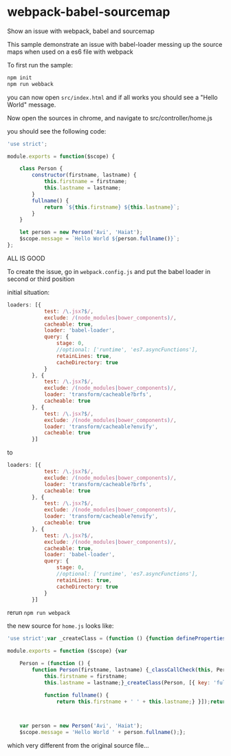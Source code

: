 # webpack-babel-sourcemap
Show an issue with webpack, babel and sourcemap

This sample demonstrate an issue with babel-loader messing up the source maps when used on a es6 file with webpack

To first run the sample:
```bash
npm init
npm run webback
```

you can now open `src/index.html` and if all works you should see a "Hello World" message.

Now open the sources in chrome, and navigate to src/controller/home.js

you should see the following code:

```js
'use strict';

module.exports = function($scope) {

    class Person {
        constructor(firstname, lastname) {
            this.firstname = firstname;
            this.lastname = lastname;
        }
        fullname() {
            return `${this.firstname} ${this.lastname}`;
        }
    }

    let person = new Person('Avi', 'Haiat');
    $scope.message = `Hello World ${person.fullname()}`;
};

```

ALL IS GOOD

To create the issue, go in `webpack.config.js` and put the babel loader in second or third position

initial situation:
```js
loaders: [{
            test: /\.jsx?$/,
            exclude: /(node_modules|bower_components)/,
            cacheable: true,
            loader: 'babel-loader',
            query: {
                stage: 0,
                //optional: ['runtime', 'es7.asyncFunctions'],
                retainLines: true,
                cacheDirectory: true
            }
        }, {
            test: /\.jsx?$/,
            exclude: /(node_modules|bower_components)/,
            loader: 'transform/cacheable?brfs',
            cacheable: true
        }, {
            test: /\.jsx?$/,
            exclude: /(node_modules|bower_components)/,
            loader: 'transform/cacheable?envify',
            cacheable: true
        }]
```

to 

```js
loaders: [{
            test: /\.jsx?$/,
            exclude: /(node_modules|bower_components)/,
            loader: 'transform/cacheable?brfs',
            cacheable: true
        }, {
            test: /\.jsx?$/,
            exclude: /(node_modules|bower_components)/,
            loader: 'transform/cacheable?envify',
            cacheable: true
        }, {
            test: /\.jsx?$/,
            exclude: /(node_modules|bower_components)/,
            cacheable: true,
            loader: 'babel-loader',
            query: {
                stage: 0,
                //optional: ['runtime', 'es7.asyncFunctions'],
                retainLines: true,
                cacheDirectory: true
            }
        }]

```


rerun `npm run webpack`

the new source for `home.js` looks like:
```js
'use strict';var _createClass = (function () {function defineProperties(target, props) {for (var i = 0; i < props.length; i++) {var descriptor = props[i];descriptor.enumerable = descriptor.enumerable || false;descriptor.configurable = true;if ('value' in descriptor) descriptor.writable = true;Object.defineProperty(target, descriptor.key, descriptor);}}return function (Constructor, protoProps, staticProps) {if (protoProps) defineProperties(Constructor.prototype, protoProps);if (staticProps) defineProperties(Constructor, staticProps);return Constructor;};})();function _classCallCheck(instance, Constructor) {if (!(instance instanceof Constructor)) {throw new TypeError('Cannot call a class as a function');}}

module.exports = function ($scope) {var 

    Person = (function () {
        function Person(firstname, lastname) {_classCallCheck(this, Person);
            this.firstname = firstname;
            this.lastname = lastname;}_createClass(Person, [{ key: 'fullname', value: 

            function fullname() {
                return this.firstname + ' ' + this.lastname;} }]);return Person;})();



    var person = new Person('Avi', 'Haiat');
    $scope.message = 'Hello World ' + person.fullname();};

```

which very different from the original source file...
